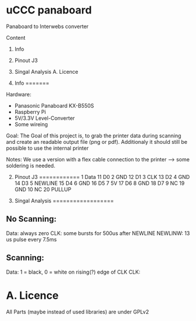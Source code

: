 uCCC panaboard
==============

Panaboard to Interwebs converter

Content

1. Info
2. Pinout J3
3. Singal Analysis
A. Licence

1. Info
=======

Hardware:
- Panasonic Panaboard KX-B550S
- Raspberry Pi
- 5V/3.3V Level-Converter
- Some wireing

Goal:
The Goal of this project is, to grab the printer data during scanning and create an readable output file (png or pdf).
Additionaly it should still be possible to use the internal printer

Notes:
We use a version with a flex cable connection to the printer --> some soldering is needed.

2. Pinout J3
============
1  Data     11 D0
2  GND      12 D1
3  CLK      13 D2
4  GND      14 D3
5  NEWLINE  15 D4
6  GND      16 D5
7  5V       17 D6
8  GND      18 D7
9  NC       19 GND
10 NC       20 PULLUP

3. Singal Analysis
==================

No Scanning:
------------

Data: always zero
CLK: some bursts for 500us after NEWLINE
NEWLINW: 13 us pulse every 7.5ms

Scanning:
---------

Data: 1 = black, 0 = white on rising(?) edge of CLK
CLK:

A. Licence
==========
All Parts (maybe instead of used libraries) are under GPLv2
